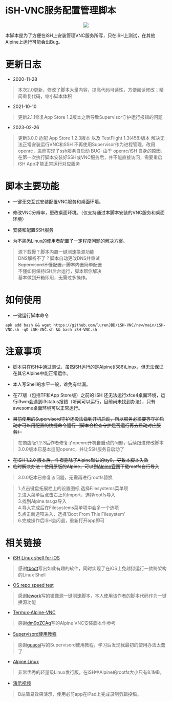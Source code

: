 # iSH-VNC服务配置管理脚本
<p align="center">
<a href="https://ish.app">
<img src="https://user-images.githubusercontent.com/31967654/221418551-7aae1011-bfa0-4a78-b13c-db00c8995051.png">
</a>
</p>

本脚本是为了方便在iSH上安装管理VNC服务所写，只在iSH上测试，在其他Alpine上运行可能会出Bug。

# 更新日志
* 2020-11-28
> 本次2.0更新，修改了脚本大量内容，提高代码可读性，方便阅读修改；精简重复代码，缩小脚本体积
* 2021-10-10
> 更新2.1.1修复App Store 1.2版本之后导致Supervisor守护运行报错的问题
* 2023-02-26
> 更新3.0.0
> 适配 App Store 1.2.3版本 以及 TestFlight 1.3(458)版本
> 解决无法正常安装运行VNC和SSH
> 不再使用Supervisor作为进程管理，改用openrc，进而实现了ssh服务自启动
> BUG: 由于 openrc/iSH 自身的原因，在第一次执行脚本安装好SSH或VNC服务后，并不能直接访问，需要重启iSH App才能正常运行对应服务

# 脚本主要功能 

- 一键无交互式安装配置VNC服务和桌面环境。

- 修改VNC分辨率，更改桌面环境。（仅支持通过本脚本安装的VNC服务和桌面环境）

- 安装和配置SSH服务

- 为不熟悉Linux的使用者配置了一定程度问题的解决方案。

> 源下载慢？脚本内置一键测速换源功能<br/>
> DNS解析不了？脚本自动更改DNS并重试<br/>
> ~~Supervisord不懂配置，脚本内置简单配置~~<br/>
> 不懂如何保持iSH后台运行，脚本帮你解决<br/>
> 基本做到开箱即用，无需过多操作。


# 如何使用

* 一键运行脚本命令

`apk add bash && wget https://github.com/lurenJBD/iSH-VNC/raw/main/iSH-VNC.sh -qO iSH-VNC.sh && bash iSH-VNC.sh `

# 注意事项

- 脚本只在iSH中通过测试，虽然iSH运行的是Alpine(i386)Linux，但无法保证在其它Alpine中能正常运作。

- 本人写Shell的水平一般，难免有纰漏。

- 在77版（包括TF和App Store版）之前的 iSH 还无法运行xfce4桌面环境，运行i3wm会遇到i3status报错（听闻可以运行，目前尚未找到办法），只有awesome桌面环境可以正常运行。

- ~~目前使用的Supervisord守护还没法做到开机启动，所以服务必须要等守护启动才可以用配置的快捷命令运行（脚本会检查守护是否运行再去启动对应服务）~~
> ~~在商店版1.2.3后作者修复了openrc开机自启动的问题，后续跟进修改脚本~~
> 3.0.0版本已基本适配openrc，并让SSH服务自启动了

- ~~在iSH 1.2.0 版本后，作者删除了Alpine默认的tty0，导致本脚本失效~~
- ~~临时解决办法：使用原版的Alpine，可以到[Alpine官网](http://dl-cdn.alpinelinux.org/alpine)下载rootfs自行导入~~
> 3.0.0版本已修复该问题，无需再进行rootfs替换

> 1.点击键盘拓展栏上的设置图标,选择Filesystems菜单项<br/>
> 2.进入菜单后点击右上角Import，选择rootfs导入<br/>
> 3.找到Alpine.tar.gz导入<br/>
> 4.导入完成后在Filesystems菜单项中会多一个选项<br/>
> 5.点击新选项进入，选择'Boot From This Filesystem'<br/>
> 6.完成操作后iSH会闪退，重新打开app即可

# 相关链接

* [iSH Linux shell for iOS](https://github.com/ish-app/ish)
>感谢[tbodt](https://github.com/tbodt)写出如此有趣的软件，同时实现了在iOS上免越狱运行一款跨架构的Linux Shell

* [OS repo speed test](https://github.com/lework/script/blob/master/shell/test/os_repo_speed_test.sh)
>感谢[lework](https://github.com/lework)写的镜像源一键测速脚本，本人使用该作者的脚本代码作为一键换源功能

* [Termux-Alpine-VNC](https://github.com/dm9pZCAq/TermuxAlpineVNC)
>感谢[dm9pZCAq](https://github.com/dm9pZCAq)写的Alpine VNC安装脚本作参考

* [Supervisord使用教程](https://www.guaosi.com/2019/02/25/install-and-use-supervisor/)
>感谢[guaosi](https://www.guaosi.com/)写的Supervisord使用教程，学习后发现我最初的使用办法太蠢了

* [Alpine Linux](https://alpinelinux.org)
>非常优秀的轻量级Linux发行版，在iSH中Alpine的rootfs大小只有8.1MB。

* [演示视频](https://b23.tv/YYaNXG)
>B站简易效果演示，使用必剪app在iPad上完成录制剪辑投稿。
